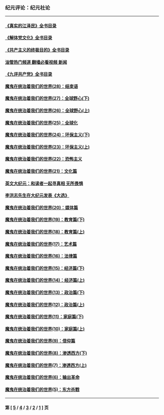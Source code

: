 ### 纪元评论：纪元社论
---
#### [《真实的江泽民》全书目录](../../pages/nsc422/n13721399.md?05140330) 
#### [《解体党文化》全书目录](../../pages/nsc422/n13721157.md?05140330) 
#### [《共产主义的终极目的》全书目录](../../pages/nsc422/n13721048.md?05140330) 
#### [油管热门频道 翻墙必看视频 新闻](ok?05140330)
#### [《九评共产党》全书目录](../../pages/nsc422/n13708085.md?05140330) 
#### [魔鬼在统治着我们的世界(28)：结束语](../../pages/nsc422/n10936246.md?05140330) 
#### [魔鬼在统治着我们的世界(27)：全球野心(下)](../../pages/nsc422/n10928319.md?05140330) 
#### [魔鬼在统治着我们的世界(26)：全球野心(上)](../../pages/nsc422/n10900318.md?05140330) 
#### [魔鬼在统治着我们的世界(25)：全球化](../../pages/nsc422/n10788205.md?05140330) 
#### [魔鬼在统治着我们的世界(24)：环保主义(下)](../../pages/nsc422/n10695307.md?05140330) 
#### [魔鬼在统治着我们的世界(23)：环保主义(上)](../../pages/nsc422/n10688613.md?05140330) 
#### [魔鬼在统治着我们的世界(22)：恐怖主义](../../pages/nsc422/n10614727.md?05140330) 
#### [魔鬼在统治着我们的世界(21)：文化篇](../../pages/nsc422/n10597706.md?05140330) 
#### [英文大纪元：和读者一起寻真相 无所畏惧](../../pages/nsc422/n12542027.md?05140330) 
#### [李洪志先生在大纪元发表《大选》](../../pages/nsc422/n12534746.md?05140330) 
#### [魔鬼在统治着我们的世界(20)：媒体篇](../../pages/nsc422/n10586579.md?05140330) 
#### [魔鬼在统治着我们的世界(19)：教育篇(下)](../../pages/nsc422/n10564808.md?05140330) 
#### [魔鬼在统治着我们的世界(18)：教育篇(上)](../../pages/nsc422/n10526970.md?05140330) 
#### [魔鬼在统治着我们的世界(17)：艺术篇](../../pages/nsc422/n10499093.md?05140330) 
#### [魔鬼在统治着我们的世界(16)：法律篇](../../pages/nsc422/n10485969.md?05140330) 
#### [魔鬼在统治着我们的世界(15)：经济篇(下)](../../pages/nsc422/n10469975.md?05140330) 
#### [魔鬼在统治着我们的世界(14)：经济篇(上)](../../pages/nsc422/n10457370.md?05140330) 
#### [魔鬼在统治着我们的世界(13)：政治篇(下)](../../pages/nsc422/n10448270.md?05140330) 
#### [魔鬼在统治着我们的世界(12)：政治篇(上)](../../pages/nsc422/n10444576.md?05140330) 
#### [魔鬼在统治着我们的世界(11)：家庭篇(下)](../../pages/nsc422/n10440961.md?05140330) 
#### [魔鬼在统治着我们的世界(10)：家庭篇(上)](../../pages/nsc422/n10435448.md?05140330) 
#### [魔鬼在统治着我们的世界(9)：信仰篇](../../pages/nsc422/n10432159.md?05140330) 
#### [魔鬼在统治着我们的世界(8)：渗透西方(下)](../../pages/nsc422/n10429603.md?05140330) 
#### [魔鬼在统治着我们的世界(7)：渗透西方(上)](../../pages/nsc422/n10426013.md?05140330) 
#### [魔鬼在统治着我们的世界(6)：输出革命](../../pages/nsc422/n10421536.md?05140330) 
#### [魔鬼在统治着我们的世界(5)：东方杀戮](../../pages/nsc422/n10417707.md?05140330) 

---
#### 第 [ [5](./5.md?05140330) / [4](./4.md?05140330) / [3](./3.md?05140330) / [2](./2.md?05140330) / [1](./1.md?05140330) ] 页

